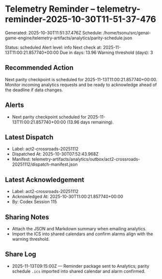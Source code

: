 # Telemetry Reminder – telemetry-reminder-2025-10-30T11-51-37-476

Generated: 2025-10-30T11:51:37.476Z
Schedule: /home/tsonu/src/genai-game-engine/telemetry-artifacts/analytics/parity-schedule.json

Status: scheduled
Alert level: info
Next check at: 2025-11-13T11:00:21.857740+00:00
Due in days: 13.96
Warning threshold (days): 3

## Recommended Action

Next parity checkpoint is scheduled for 2025-11-13T11:00:21.857740+00:00. Monitor incoming analytics requests and be ready to acknowledge ahead of the deadline if data changes.

## Alerts

- Next parity checkpoint scheduled for 2025-11-13T11:00:21.857740+00:00 (13.96 days remaining).

## Latest Dispatch

- Label: act2-crossroads-20251112
- Dispatched At: 2025-10-30T07:52:43.968Z
- Manifest: telemetry-artifacts/analytics/outbox/act2-crossroads-20251112/dispatch-manifest.json

## Latest Acknowledgement

- Label: act2-crossroads-20251112
- Acknowledged At: 2025-10-30T11:00:21.857740+00:00
- By: Codex Session 115

## Sharing Notes

- Attach the JSON and Markdown summary when emailing analytics.
- Import the ICS into shared calendars and confirm alarms align with the warning threshold.

## Share Log

- 2025-11-13T09:15:00Z — Reminder package sent to Analytics; parity schedule `.ics` imported into shared calendar and alarm confirmed.
